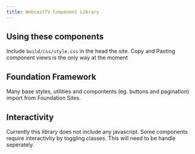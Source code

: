 ```yaml
---
title: WebcastTV Component Library
---
```



## Using these components

Include `build/css/style.css` in the head the site.
Copy and Pasting component views is the only way at the moment

## Foundation Framework

Many base styles, utilities and compontents (eg. buttons and pagination) import from Foundation Sites. 

## Interactivity

Currently this library does not include any javascript. Some components require interactivity by toggling classes. This will need to be handle seperately. 


